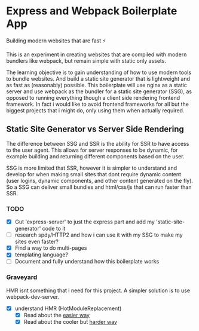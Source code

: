 # Express and Webpack Boilerplate App
Building modern websites that are fast ⚡

This is an experiment in creating websites that are compiled with modern bundlers like webpack, 
but remain simple with static only assets.

The learning objective is to gain understanding of how to use modern tools to bundle websites. And build a static site generator that is lightweight and as fast as (reasonably) possible. This boilerplate will use nginx as a static server and use webpack as the bundler for a static site generator (SSG), as opposed to running everything though a client side rendering frontend framework. In fact i would like to avoid frontend frameworks for all but the biggest projects that i might do, only using them when actually required.

## Static Site Generator vs Server Side Rendering
The difference between SSG and SSR is the ability for SSR to have access to the user agent. This allows for server responses to be dynamic, for example building and returning different components based on the user. 

SSG is more limited that SSR, however it is simpler to understand and develop for when making small sites that dont require dynamic content (user logins, dynamic components, and other content generated on the fly). So a SSG can deliver small bundles and html/css/js that can run faster than SSR.


### TODO
- [x] Gut 'express-server' to just the express part and add my 'static-site-generator' code to it
- [ ] research spdy/HTTP2 and how i can use it with my SSG to make my sites even faster?
- [x] Find a way to do multi-pages
- [x] templating language?
- [ ] Document and fully understand how this boilerplate works

### Graveyard
HMR isnt something that i need for this project. A simpler solution is to use webpack-dev-server.
- [x] understand HMR (HotModuleReplacement)
  - [x] Read about the [easier way](https://github.com/jantimon/html-webpack-plugin/issues/218)
  - [x] Read about the cooler but [harder way](https://extri.co/2017/07/11/generating-multiple-html-pages-with-htmlwebpackplugin/)